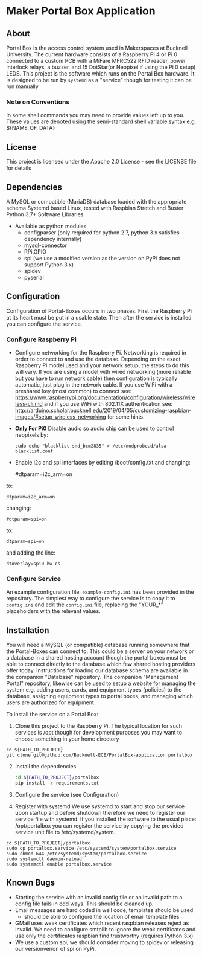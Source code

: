 
# Maker Portal Box Application

## About
Portal Box is the access control system used in Makerspaces at Bucknell University. The current hardware consists of a Raspberry Pi 4 or Pi 0  connected to a custom PCB with a MiFare MFRC522 RFID reader, power interlock relays, a buzzer, and 15 DotStar(or Neopixel if using the Pi 0 setup) LEDS. This project is the software which runs on the Portal Box hardware. It is designed to be run by `systemd` as a "service" though for testing it can be run manually

### Note on Conventions
In some shell commands you may need to provide values left up to you. These values are denoted using the semi-standard shell variable syntax e.g. ${NAME_OF_DATA} 

## License

This project is licensed under the Apache 2.0 License - see the LICENSE file for details

## Dependencies
A MySQL or compatible (MariaDB) database loaded with the appropriate schema
Systemd based Linux, tested with Raspbian Stretch and Buster
Python 3.7+ 
Software Libraries
- Available as python modules
	- configparser (only required for python 2.7, python 3.x satisfies dependency internally)
	- mysql-connector
	- RPi.GPIO
	- spi (we use a modified version as the version on PyPi does not support Python 3.x)
	- spidev
	- pyserial

## Configuration
Configuration of Portal-Boxes occurs in two phases. First the Raspberry Pi at its heart must be put in a usable state. Then after the service is installed you can configure the service.

### Configure Raspberry Pi
- Configure networking for the Raspberry Pi. Networking is required in order to connect to and use the database. Depending on the exact Raspberry Pi model used and your network setup, the steps to do this will vary. If you are using a model with wired networking (more reliable but you have to run network cable) then configuration is typically automatic, just plug in the network cable. If you use WiFi with a preshared key (most common) to connect see: https://www.raspberrypi.org/documentation/configuration/wireless/wireless-cli.md and if you use WiFi with 802.11X authentication see: http://arduino.scholar.bucknell.edu/2019/04/05/customizing-raspbian-images/#setup_wireless_networking for some hints.
- **Only For Pi0** Disable audio so audio chip can be used to control neopixels by: 

	```
	sudo echo "blacklist snd_bcm2835" > /etc/modprobe.d/alsa-blacklist.conf
	```
- Enable i2c and spi interfaces by editing /boot/config.txt and changing:

	#dtparam=i2c_arm=on

to:

	dtparam=i2c_arm=on

changing:

	#dtparam=spi=on

to:

	dtparam=spi=on

and adding the line:

	dtoverlay=spi0-hw-cs

### Configure Service
An example configuration file, `example-config.ini` has been provided in the repository. The simplest way to configure the service is to copy it to `config.ini` and edit the `config.ini` file, replacing the "YOUR_*" placeholders with the relevant values.

## Installation
You will need a MySQL (or compatible) database running somewhere that the Portal-Boxes can connect to. This could be a server on your network or a database in a shared hosting account though the portal boxes must be able to connect directly to the database which few shared hosting providers offer today. Instructions for loading our database schema are available in the companion "Database" repository. The companion "Management Portal" repository, likewise can be used to setup a website for managing the system e.g. adding users, cards, and equipment types (policies) to the database, assigning equipment types to portal boxes, and managing which users are authorized for equipment.

To install the service on a Portal Box:
1) Clone this project to the Raspberry Pi. The typical location for such services is /opt though for development purposes you may want to choose something in your home directory

```
cd ${PATH_TO_PROJECT}
git clone git@github.com/Bucknell-ECE/PortalBox-application portalbox
```

2) Install the dependencies
	```sh
	cd ${PATH_TO_PROJECT}/portalbox
	pip install -r requirements.txt
	```

3) Configure the service (see Configuration)

4) Register with systemd
We use systemd to start and stop our service upon startup and before shutdown therefore we need to register our service file with systemd. If you installed the software to the usual place: /opt/portalbox you can register the service by copying the provided service unit file to /etc/systemd/system.

```
cd ${PATH_TO_PROJECT}/portalbox
sudo cp portalbox.service /etc/systemd/system/portalbox.service
sudo chmod 644 /etc/systemd/system/portalbox.service
sudo systemctl daemon-reload
sudo systemctl enable portalbox.service
```

## Known Bugs
- Starting the service with an invalid config file or an invalid path to a config file fails in odd ways. This should be cleaned up.
- Email messages are hard coded in well code, templates should be used
	- should be able to configure the location of email template files
- GMail uses weak certificates which recent raspbian releases reject as invalid. We need to configure smtplib to ignore the weak certificates and use only the certificates raspbian find trustworthy (requires Python 3.x).
- We use a custom spi, we should consider moving to spidev or releasing our versionverion of spi on PyPi.


